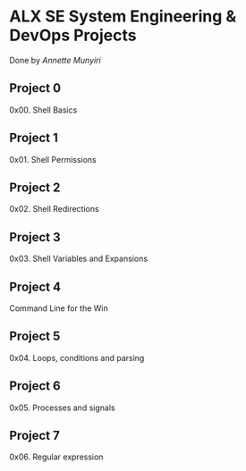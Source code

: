 # ALX SE System Engineering & DevOps Projects
  Done by *Annette Munyiri*
## Project 0
  0x00. Shell Basics
## Project 1
  0x01. Shell Permissions
## Project 2
  0x02. Shell Redirections
## Project 3
  0x03. Shell Variables and Expansions
## Project 4
  Command Line for the Win
## Project 5
  0x04. Loops, conditions and parsing
## Project 6
  0x05. Processes and signals
## Project 7
  0x06. Regular expression
